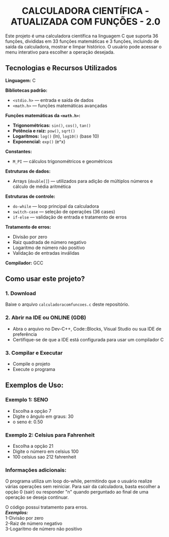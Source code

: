 <h1 align="center"> CALCULADORA CIENTÍFICA -  ATUALIZADA COM FUNÇÕES - 2.0</h1>

Este projeto é uma calculadora científica na linguagem C que suporta 36 funções, divididas em 33 funções matemáticas e 3 funções, incluindo de saída da calculadora, mostrar e limpar histórico. O usuário pode acessar o menu interativo para escolher a operação desejada.

## Tecnologias e Recursos Utilizados

**Linguagem:** C 

**Bibliotecas padrão:**
- `<stdio.h>` — entrada e saída de dados
- `<math.h>` — funções matemáticas avançadas

**Funções matemáticas da `<math.h>`:**
- **Trigonométricas:** `sin()`, `cos()`, `tan()`
- **Potência e raiz:** `pow()`, `sqrt()`
- **Logaritmos:** `log()` (ln), `log10()` (base 10)
- **Exponencial:** `exp()` (e^x)

**Constantes:**
- `M_PI` — cálculos trigonométricos e geométricos

**Estruturas de dados:**
- Arrays (`double[]`) — utilizados para adição de múltiplos números e cálculo de média aritmética

**Estruturas de controle:**
- `do-while` — loop principal da calculadora
- `switch-case` — seleção de operações (36 cases)
- `if-else` — validação de entrada e tratamento de erros

**Tratamento de erros:**
- Divisão por zero
- Raiz quadrada de número negativo<br>
- Logaritmo de número não positivo
- Validação de entradas inválidas

**Compilador:** GCC

## Como usar este projeto?

### 1. Download
Baixe o arquivo `calculadoracomfuncoes.c` deste repositório.

### 2. Abrir na IDE ou ONLINE (GDB)
- Abra o arquivo no Dev-C++, Code::Blocks, Visual Studio ou sua IDE de preferência
- Certifique-se de que a IDE está configurada para usar um compilador C

### 3. Compilar e Executar
- Compile o projeto
- Execute o programa

## Exemplos de Uso:

### Exemplo 1: SENO
- Escolha a opção 7  
- Digite o ângulo em graus: 30  
- o seno é: 0.50

### Exemplo 2: Celsius para Fahrenheit
- Escolha a opção 21  
- Digite o número em celsius 100  
- 100 celsius sao 212 fahrenheit

### Informações adicionais:

O programa utiliza um loop do-while, permitindo que o usuário realize várias operações sem reiniciar.
Para sair da calculadora, basta escolher a opção 0 (sair) ou responder "n" quando perguntado ao final de uma operação se deseja continuar.

O código possui tratamento para erros.  
***Exemplos:***  
1-Divisão por zero  
2-Raiz de número negativo  
3-Logaritmo de número não positivo



